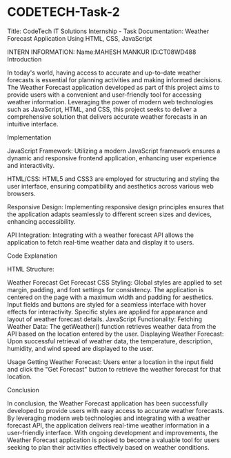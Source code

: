 # CODETECH-Task-2


Title: CodeTech IT Solutions Internship - Task Documentation: Weather Forecast Application Using HTML, CSS, JavaScript

INTERN INFORMATION: Name:MAHESH MANKUR ID:CT08WD488 Introduction

In today's world, having access to accurate and up-to-date weather forecasts is essential for planning activities and making informed decisions. The Weather Forecast application developed as part of this project aims to provide users with a convenient and user-friendly tool for accessing weather information. Leveraging the power of modern web technologies such as JavaScript, HTML, and CSS, this project seeks to deliver a comprehensive solution that delivers accurate weather forecasts in an intuitive interface.

Implementation

JavaScript Framework: Utilizing a modern JavaScript framework ensures a dynamic and responsive frontend application, enhancing user experience and interactivity.

HTML/CSS: HTML5 and CSS3 are employed for structuring and styling the user interface, ensuring compatibility and aesthetics across various web browsers.

Responsive Design: Implementing responsive design principles ensures that the application adapts seamlessly to different screen sizes and devices, enhancing accessibility.

API Integration: Integrating with a weather forecast API allows the application to fetch real-time weather data and display it to users.

Code Explanation

HTML Structure:

Weather Forecast
Get Forecast
CSS Styling:
Global styles are applied to set margin, padding, and font settings for consistency. The application is centered on the page with a maximum width and padding for aesthetics. Input fields and buttons are styled for a seamless interface with hover effects for interactivity. Specific styles are applied for appearance and layout of weather forecast details. JavaScript Functionality: Fetching Weather Data: The getWeather() function retrieves weather data from the API based on the location entered by the user. Displaying Weather Forecast: Upon successful retrieval of weather data, the temperature, description, humidity, and wind speed are displayed to the user.

Usage Getting Weather Forecast: Users enter a location in the input field and click the "Get Forecast" button to retrieve the weather forecast for that location.

Conclusion

In conclusion, the Weather Forecast application has been successfully developed to provide users with easy access to accurate weather forecasts. By leveraging modern web technologies and integrating with a weather forecast API, the application delivers real-time weather information in a user-friendly interface. With ongoing development and improvements, the Weather Forecast application is poised to become a valuable tool for users seeking to plan their activities effectively based on weather conditions.
